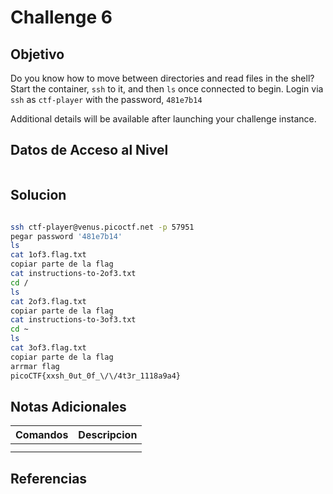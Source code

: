 # Challenge 6
## Objetivo
Do you know how to move between directories and read files in the shell? Start the container, `ssh` to it, and then `ls` once connected to begin. Login via `ssh` as `ctf-player` with the password, `481e7b14`

Additional details will be available after launching your challenge instance.
## Datos de Acceso al Nivel
```
```
## Solucion
```Bash

ssh ctf-player@venus.picoctf.net -p 57951
pegar password '481e7b14'
ls
cat 1of3.flag.txt
copiar parte de la flag
cat instructions-to-2of3.txt
cd /
ls
cat 2of3.flag.txt
copiar parte de la flag
cat instructions-to-3of3.txt
cd ~
ls
cat 3of3.flag.txt 
copiar parte de la flag
arrmar flag
picoCTF{xxsh_0ut_0f_\/\/4t3r_1118a9a4}
```
## Notas Adicionales
|**Comandos**|**Descripcion**|
|--------|-------------|
|||
|||
## Referencias
